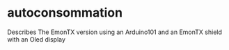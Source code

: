 # autoconsommation
Describes The EmonTX version using an Arduino101 and an EmonTX shield with an Oled display
